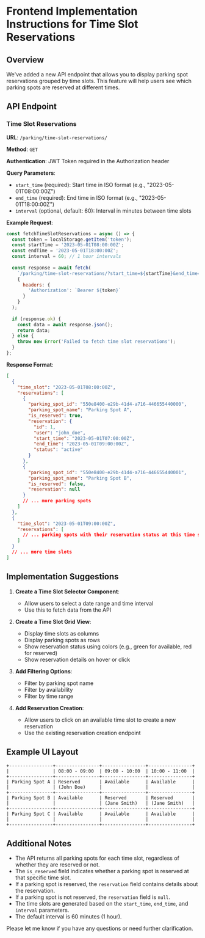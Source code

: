 # Frontend Implementation Instructions for Time Slot Reservations

## Overview

We've added a new API endpoint that allows you to display parking spot reservations grouped by time slots. This feature will help users see which parking spots are reserved at different times.

## API Endpoint

### Time Slot Reservations

**URL**: `/parking/time-slot-reservations/`

**Method**: `GET`

**Authentication**: JWT Token required in the Authorization header

**Query Parameters**:
- `start_time` (required): Start time in ISO format (e.g., "2023-05-01T08:00:00Z")
- `end_time` (required): End time in ISO format (e.g., "2023-05-01T18:00:00Z")
- `interval` (optional, default: 60): Interval in minutes between time slots

**Example Request**:
```javascript
const fetchTimeSlotReservations = async () => {
  const token = localStorage.getItem('token');
  const startTime = '2023-05-01T08:00:00Z';
  const endTime = '2023-05-01T18:00:00Z';
  const interval = 60; // 1 hour intervals
  
  const response = await fetch(
    `/parking/time-slot-reservations/?start_time=${startTime}&end_time=${endTime}&interval=${interval}`,
    {
      headers: {
        'Authorization': `Bearer ${token}`
      }
    }
  );
  
  if (response.ok) {
    const data = await response.json();
    return data;
  } else {
    throw new Error('Failed to fetch time slot reservations');
  }
};
```

**Response Format**:
```json
[
  {
    "time_slot": "2023-05-01T08:00:00Z",
    "reservations": [
      {
        "parking_spot_id": "550e8400-e29b-41d4-a716-446655440000",
        "parking_spot_name": "Parking Spot A",
        "is_reserved": true,
        "reservation": {
          "id": 1,
          "user": "john_doe",
          "start_time": "2023-05-01T07:00:00Z",
          "end_time": "2023-05-01T09:00:00Z",
          "status": "active"
        }
      },
      {
        "parking_spot_id": "550e8400-e29b-41d4-a716-446655440001",
        "parking_spot_name": "Parking Spot B",
        "is_reserved": false,
        "reservation": null
      }
      // ... more parking spots
    ]
  },
  {
    "time_slot": "2023-05-01T09:00:00Z",
    "reservations": [
      // ... parking spots with their reservation status at this time slot
    ]
  }
  // ... more time slots
]
```

## Implementation Suggestions

1. **Create a Time Slot Selector Component**:
   - Allow users to select a date range and time interval
   - Use this to fetch data from the API

2. **Create a Time Slot Grid View**:
   - Display time slots as columns
   - Display parking spots as rows
   - Show reservation status using colors (e.g., green for available, red for reserved)
   - Show reservation details on hover or click

3. **Add Filtering Options**:
   - Filter by parking spot name
   - Filter by availability
   - Filter by time range

4. **Add Reservation Creation**:
   - Allow users to click on an available time slot to create a new reservation
   - Use the existing reservation creation endpoint

## Example UI Layout

```
+----------------+----------------+----------------+----------------+
|                | 08:00 - 09:00  | 09:00 - 10:00  | 10:00 - 11:00  |
+----------------+----------------+----------------+----------------+
| Parking Spot A | Reserved       | Available      | Available      |
|                | (John Doe)     |                |                |
+----------------+----------------+----------------+----------------+
| Parking Spot B | Available      | Reserved       | Reserved       |
|                |                | (Jane Smith)   | (Jane Smith)   |
+----------------+----------------+----------------+----------------+
| Parking Spot C | Available      | Available      | Available      |
|                |                |                |                |
+----------------+----------------+----------------+----------------+
```

## Additional Notes

- The API returns all parking spots for each time slot, regardless of whether they are reserved or not.
- The `is_reserved` field indicates whether a parking spot is reserved at that specific time slot.
- If a parking spot is reserved, the `reservation` field contains details about the reservation.
- If a parking spot is not reserved, the `reservation` field is `null`.
- The time slots are generated based on the `start_time`, `end_time`, and `interval` parameters.
- The default interval is 60 minutes (1 hour).

Please let me know if you have any questions or need further clarification.